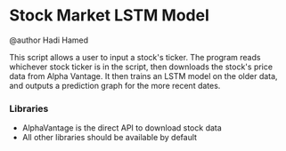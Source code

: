 # Stock Market LSTM Model

@author Hadi Hamed

This script allows a user to input a stock's ticker. The program reads whichever stock ticker is in the script, then downloads the stock's price data from Alpha Vantage. It then trains an LSTM model on the older data, and outputs a prediction graph for the more recent dates.

### Libraries
- AlphaVantage is the direct API to download stock data
- All other libraries should be available by default
